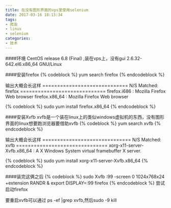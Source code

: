 ```yaml
---
title: 在没有图形界面的vps里使用selenium
date: 2017-03-16 18:13:34
tags:
- 爬虫
- linux
- selenium
categories:
- 技术
---
```

####环境
CentOS release 6.8 (Final) ,装在vps上，没有gui
2.6.32-642.el6.x86_64 GNU/Linux

####安装firefox
{% codeblock %}
yum search firefox
{% endcodeblock %}

输出大概会长这样
============================= N/S Matched: firefox =============================
firefox.i686 : Mozilla Firefox Web browser
firefox.x86_64 : Mozilla Firefox Web browser

{% codeblock %}
sudo yum install firefox.x86_64
{% endcodeblock %}

####安装Xvfb
xvfb是一个装在linux上的类似windows虚拟机的东西，没有图形界面的linux想要跑浏览器要借助xvfb
{% codeblock %}
yum search xvfb
{% endcodeblock %}

输出大概会长这样
============================== N/S Matched: xvfb ===============================
xorg-x11-server-Xvfb.x86_64 : A X Windows System virtual framebuffer X server.

{% codeblock %}
sudo yum install xorg-x11-server-Xvfb.x86_64
{% endcodeblock %}


####装完这俩之后
{% codeblock %}
sudo Xvfb :99 -screen 0 1024x768x24 +extension RANDR &
export DISPLAY=:99
firefox
{% endcodeblock %}
尝试启动firefox

要重启xvfb可以通过 ps -ef |grep xvfb,然后sudo -9 kill